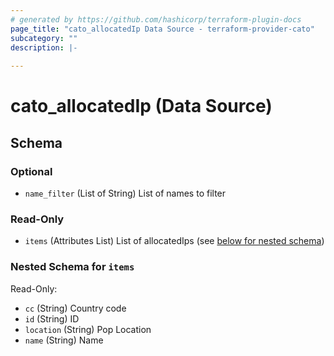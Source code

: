 ```yaml
---
# generated by https://github.com/hashicorp/terraform-plugin-docs
page_title: "cato_allocatedIp Data Source - terraform-provider-cato"
subcategory: ""
description: |-
  
---
```


# cato_allocatedIp (Data Source)





<!-- schema generated by tfplugindocs -->
## Schema

### Optional

- `name_filter` (List of String) List of names to filter

### Read-Only

- `items` (Attributes List) List of allocatedIps (see [below for nested schema](#nestedatt--items))

<a id="nestedatt--items"></a>
### Nested Schema for `items`

Read-Only:

- `cc` (String) Country code
- `id` (String) ID
- `location` (String) Pop Location
- `name` (String) Name
